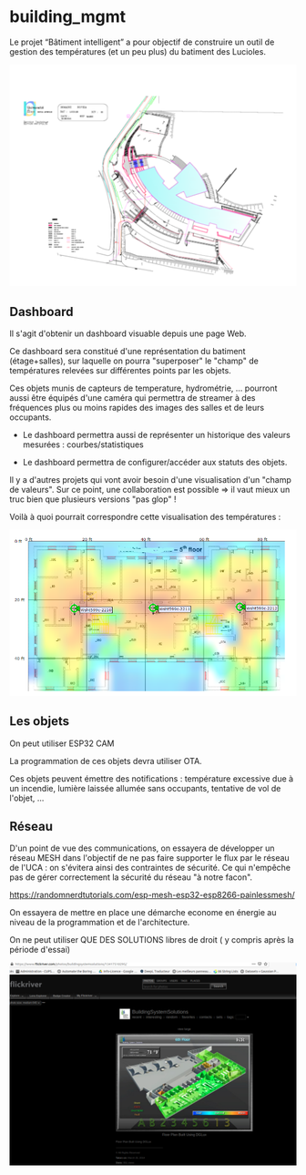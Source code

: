 # building_mgmt

Le projet “Bâtiment intelligent” a pour objectif de construire un
outil de gestion des températures (et un peu plus) du batiment des
Lucioles.

![luc](PlansLucioles/EsMasseBIS-MASSE.png)

## Dashboard

Il s'agit d'obtenir un dashboard visuable depuis une page Web.

Ce dashboard sera constitué d'une représentation du batiment
(étage+salles), sur laquelle on pourra "superposer" le "champ" de
températures relevées sur différentes points par les objets.

Ces objets munis de capteurs de temperature, hydrométrie, ... pourront
aussi être équipés d'une caméra qui permettra de streamer à des
fréquences plus ou moins rapides des images des salles et de leurs
occupants.

* Le dashboard permettra aussi de représenter un historique des
  valeurs mesurées : courbes/statistiques

* Le dashboard permettra de configurer/accéder aux statuts des objets.

Il y a d'autres projets qui vont avoir besoin d'une visualisation d'un
"champ de valeurs".  Sur ce point, une collaboration est possible =>
il vaut mieux un truc bien que plusieurs versions "pas glop" !

Voilà à quoi pourrait correspondre cette visualisation des
températures :

![geo](geoloc.png)

## Les objets
On peut utiliser ESP32 CAM

La programmation de ces objets devra utiliser OTA.

Ces objets peuvent émettre des notifications : température excessive
due à un incendie, lumière laissée allumée sans occupants, tentative
de vol de l'objet, ...

## Réseau

D'un point de vue des communications, on essayera de développer un
réseau MESH dans l'objectif de ne pas faire supporter le flux par le
réseau de l'UCA : on s'évitera ainsi des contraintes de sécurité. Ce
qui n'empêche pas de gérer correctement la sécurité du réseau "à notre
facon".

https://randomnerdtutorials.com/esp-mesh-esp32-esp8266-painlessmesh/

On essayera de mettre en place une démarche econome en énergie au
niveau de la programmation et de l'architecture.

On ne peut utiliser QUE DES SOLUTIONS libres de droit ( y compris
après la période d'essai)



![space](spaceout.png)

